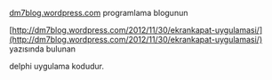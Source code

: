 [dm7blog.wordpress.com](http://dm7blog.wordpress.com) programlama blogunun

[http://dm7blog.wordpress.com/2012/11/30/ekrankapat-uygulamasi/](http://dm7blog.wordpress.com/2012/11/30/ekrankapat-uygulamasi/) yazısında bulunan

delphi uygulama kodudur.
